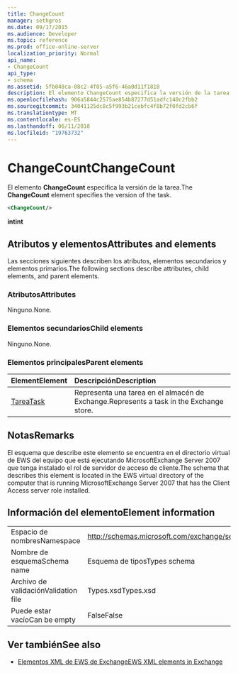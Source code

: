 ```yaml
---
title: ChangeCount
manager: sethgros
ms.date: 09/17/2015
ms.audience: Developer
ms.topic: reference
ms.prod: office-online-server
localization_priority: Normal
api_name:
- ChangeCount
api_type:
- schema
ms.assetid: 5fb048ca-08c2-4f85-a5f6-46a0d11f1818
description: El elemento ChangeCount especifica la versión de la tarea.
ms.openlocfilehash: 906a5844c2575ae854b87277d51adfc140c2fbb2
ms.sourcegitcommit: 34041125dc8c5f993b21cebfc4f8b72f0fd2cb6f
ms.translationtype: MT
ms.contentlocale: es-ES
ms.lasthandoff: 06/11/2018
ms.locfileid: "19763732"
---
```

# <a name="changecount"></a><span data-ttu-id="d4e8c-103">ChangeCount</span><span class="sxs-lookup"><span data-stu-id="d4e8c-103">ChangeCount</span></span>

<span data-ttu-id="d4e8c-104">El elemento **ChangeCount** especifica la versión de la tarea.</span><span class="sxs-lookup"><span data-stu-id="d4e8c-104">The **ChangeCount** element specifies the version of the task.</span></span> 
  
```xml
<ChangeCount/>
```

 <span data-ttu-id="d4e8c-105">**int**</span><span class="sxs-lookup"><span data-stu-id="d4e8c-105">**int**</span></span>
## <a name="attributes-and-elements"></a><span data-ttu-id="d4e8c-106">Atributos y elementos</span><span class="sxs-lookup"><span data-stu-id="d4e8c-106">Attributes and elements</span></span>

<span data-ttu-id="d4e8c-107">Las secciones siguientes describen los atributos, elementos secundarios y elementos primarios.</span><span class="sxs-lookup"><span data-stu-id="d4e8c-107">The following sections describe attributes, child elements, and parent elements.</span></span>
  
### <a name="attributes"></a><span data-ttu-id="d4e8c-108">Atributos</span><span class="sxs-lookup"><span data-stu-id="d4e8c-108">Attributes</span></span>

<span data-ttu-id="d4e8c-109">Ninguno.</span><span class="sxs-lookup"><span data-stu-id="d4e8c-109">None.</span></span>
  
### <a name="child-elements"></a><span data-ttu-id="d4e8c-110">Elementos secundarios</span><span class="sxs-lookup"><span data-stu-id="d4e8c-110">Child elements</span></span>

<span data-ttu-id="d4e8c-111">Ninguno.</span><span class="sxs-lookup"><span data-stu-id="d4e8c-111">None.</span></span>
  
### <a name="parent-elements"></a><span data-ttu-id="d4e8c-112">Elementos principales</span><span class="sxs-lookup"><span data-stu-id="d4e8c-112">Parent elements</span></span>

|<span data-ttu-id="d4e8c-113">**Element**</span><span class="sxs-lookup"><span data-stu-id="d4e8c-113">**Element**</span></span>|<span data-ttu-id="d4e8c-114">**Descripción**</span><span class="sxs-lookup"><span data-stu-id="d4e8c-114">**Description**</span></span>|
|:-----|:-----|
|[<span data-ttu-id="d4e8c-115">Tarea</span><span class="sxs-lookup"><span data-stu-id="d4e8c-115">Task</span></span>](task.md) <br/> |<span data-ttu-id="d4e8c-116">Representa una tarea en el almacén de Exchange.</span><span class="sxs-lookup"><span data-stu-id="d4e8c-116">Represents a task in the Exchange store.</span></span>  <br/> |
   
## <a name="remarks"></a><span data-ttu-id="d4e8c-117">Notas</span><span class="sxs-lookup"><span data-stu-id="d4e8c-117">Remarks</span></span>

<span data-ttu-id="d4e8c-118">El esquema que describe este elemento se encuentra en el directorio virtual de EWS del equipo que está ejecutando MicrosoftExchange Server 2007 que tenga instalado el rol de servidor de acceso de cliente.</span><span class="sxs-lookup"><span data-stu-id="d4e8c-118">The schema that describes this element is located in the EWS virtual directory of the computer that is running MicrosoftExchange Server 2007 that has the Client Access server role installed.</span></span>
  
## <a name="element-information"></a><span data-ttu-id="d4e8c-119">Información del elemento</span><span class="sxs-lookup"><span data-stu-id="d4e8c-119">Element information</span></span>

|||
|:-----|:-----|
|<span data-ttu-id="d4e8c-120">Espacio de nombres</span><span class="sxs-lookup"><span data-stu-id="d4e8c-120">Namespace</span></span>  <br/> |http://schemas.microsoft.com/exchange/services/2006/types  <br/> |
|<span data-ttu-id="d4e8c-121">Nombre de esquema</span><span class="sxs-lookup"><span data-stu-id="d4e8c-121">Schema name</span></span>  <br/> |<span data-ttu-id="d4e8c-122">Esquema de tipos</span><span class="sxs-lookup"><span data-stu-id="d4e8c-122">Types schema</span></span>  <br/> |
|<span data-ttu-id="d4e8c-123">Archivo de validación</span><span class="sxs-lookup"><span data-stu-id="d4e8c-123">Validation file</span></span>  <br/> |<span data-ttu-id="d4e8c-124">Types.xsd</span><span class="sxs-lookup"><span data-stu-id="d4e8c-124">Types.xsd</span></span>  <br/> |
|<span data-ttu-id="d4e8c-125">Puede estar vacío</span><span class="sxs-lookup"><span data-stu-id="d4e8c-125">Can be empty</span></span>  <br/> |<span data-ttu-id="d4e8c-126">False</span><span class="sxs-lookup"><span data-stu-id="d4e8c-126">False</span></span>  <br/> |
   
## <a name="see-also"></a><span data-ttu-id="d4e8c-127">Ver también</span><span class="sxs-lookup"><span data-stu-id="d4e8c-127">See also</span></span>



- [<span data-ttu-id="d4e8c-128">Elementos XML de EWS de Exchange</span><span class="sxs-lookup"><span data-stu-id="d4e8c-128">EWS XML elements in Exchange</span></span>](ews-xml-elements-in-exchange.md)

